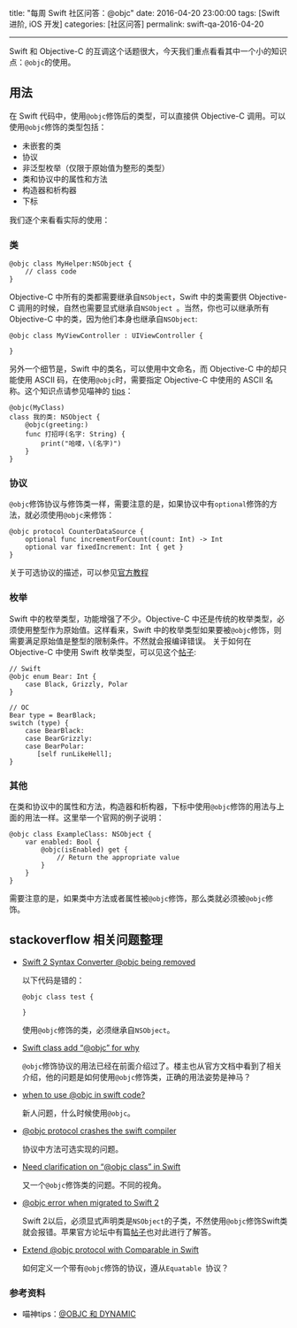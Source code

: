 title: "每周 Swift 社区问答：@objc"
date: 2016-04-20 23:00:00
tags: [Swift 进阶, iOS 开发]
categories: [社区问答]
permalink: swift-qa-2016-04-20

---

Swift 和 Objective-C 的互调这个话题很大，今天我们重点看看其中一个小的知识点：`@objc`的使用。

<!--more-->

## 用法

在 Swift 代码中，使用`@objc`修饰后的类型，可以直接供 Objective-C 调用。可以使用`@objc`修饰的类型包括：

* 未嵌套的类
* 协议
* 非泛型枚举（仅限于原始值为整形的类型）
* 类和协议中的属性和方法
* 构造器和析构器
* 下标

我们逐个来看看实际的使用：

### 类

```
@objc class MyHelper:NSObject {
    // class code
}
```

Objective-C 中所有的类都需要继承自`NSObject`，Swift 中的类需要供 Objective-C 调用的时候，自然也需要显式继承自`NSObject `。当然，你也可以继承所有 Objective-C 中的类，因为他们本身也继承自`NSObject`:

```
@objc class MyViewController : UIViewController {
    
}
```

另外一个细节是，Swift 中的类名，可以使用中文命名，而 Objective-C 中的却只能使用 ASCII 码，在使用`@objc`时，需要指定 Objective-C 中使用的 ASCII 名称。这个知识点请参见喵神的 [tips](http://swifter.tips/objc-dynamic/)：

```
@objc(MyClass)
class 我的类: NSObject {
    @objc(greeting:)
    func 打招呼(名字: String) {
        print("哈喽，\(名字)")
    }
}
```

### 协议

`@objc`修饰协议与修饰类一样，需要注意的是，如果协议中有`optional`修饰的方法，就必须使用`@objc`来修饰：

```
@objc protocol CounterDataSource {
    optional func incrementForCount(count: Int) -> Int
    optional var fixedIncrement: Int { get }
}
```

关于可选协议的描述，可以参见[官方教程](http://wiki.jikexueyuan.com/project/swift/chapter2/22_Protocols.html#optional_protocol_requirements)

### 枚举
Swift 中的枚举类型，功能增强了不少。Objective-C 中还是传统的枚举类型，必须使用整型作为原始值。这样看来，Swift 中的枚举类型如果要被`@objc`修饰，则需要满足原始值是整型的限制条件。不然就会报编译错误。
关于如何在 Objective-C 中使用 Swift 枚举类型，可以见这个[帖子](http://stackoverflow.com/questions/24139320/is-it-possible-to-use-swifts-enum-in-obj-c/24139544#24139544):

```
// Swift
@objc enum Bear: Int {
    case Black, Grizzly, Polar
}

// OC 
Bear type = BearBlack;
switch (type) {
    case BearBlack:
    case BearGrizzly:
    case BearPolar:
       [self runLikeHell];
}
```

### 其他
在类和协议中的属性和方法，构造器和析构器，下标中使用`@objc`修饰的用法与上面的用法一样。这里举一个官网的例子说明：

```
@objc class ExampleClass: NSObject {
    var enabled: Bool {
        @objc(isEnabled) get {
            // Return the appropriate value
        }
    }
}

```
需要注意的是，如果类中方法或者属性被`@objc`修饰，那么类就必须被`@objc`修饰。


## stackoverflow 相关问题整理

* [Swift 2 Syntax Converter @objc being removed](http://stackoverflow.com/questions/32570744/swift-2-syntax-converter-objc-being-removed)

	以下代码是错的：

	```
	@objc class test {
    
	}
	```
	使用`@objc`修饰的类，必须继承自`NSObject`。
	
* [Swift class add “@objc” for why](http://stackoverflow.com/questions/27558694/swift-class-add-objc-for-why)

	`@objc`修饰协议的用法已经在前面介绍过了。楼主也从官方文档中看到了相关介绍，他的问题是如何使用`@objc`修饰类，正确的用法姿势是神马？
	
* [when to use @objc in swift code?](http://stackoverflow.com/questions/30795117/when-to-use-objc-in-swift-code)

	新人问题，什么时候使用`@objc`。
	
* [@objc protocol crashes the swift compiler](http://stackoverflow.com/questions/24564830/objc-protocol-crashes-the-swift-compiler)

	协议中方法可选实现的问题。

* [Need clarification on “@objc class” in Swift](http://stackoverflow.com/questions/32020741/need-clarification-on-objc-class-in-swift)

	又一个`@objc`修饰类的问题。不同的视角。
	
* [@objc error when migrated to Swift 2](http://stackoverflow.com/questions/32626706/objc-error-when-migrated-to-swift-2)

	Swift 2以后，必须显式声明类是`NSObject`的子类，不然使用`@objc`修饰Swift类就会报错。苹果官方论坛中有篇[帖子](https://forums.developer.apple.com/thread/11867)也对此进行了解答。

* [Extend @objc protocol with Comparable in Swift](http://stackoverflow.com/questions/34787721/extend-objc-protocol-with-comparable-in-swift)
	
	如何定义一个带有`@objc`修饰的协议，遵从`Equatable `协议？

### 参考资料
* 喵神tips：[@OBJC 和 DYNAMIC](http://swifter.tips/objc-dynamic/)